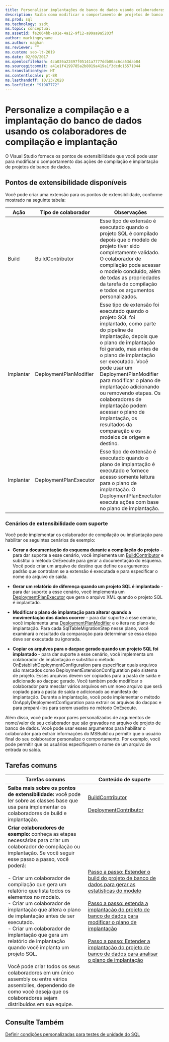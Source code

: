 ```yaml
---
title: Personalizar implantações de banco de dados usando colaboradores de implantação
description: Saiba como modificar o comportamento de projetos de banco de dados. Veja recursos em colaboradores de build e de implantação e confira exemplos de cenários em que eles são usados.
ms.prod: sql
ms.technology: ssdt
ms.topic: conceptual
ms.assetid: fe2064bb-e01e-4a12-9f12-a99aa9a5203f
author: markingmyname
ms.author: maghan
ms.reviewer: “”
ms.custom: seo-lt-2019
ms.date: 02/09/2017
ms.openlocfilehash: 4ca036a22497f05141a7777ddb00ac6ca53dab84
ms.sourcegitcommit: a41e1f4199785a2b8019a419a1f3dcdc15571044
ms.translationtype: HT
ms.contentlocale: pt-BR
ms.lasthandoff: 10/13/2020
ms.locfileid: "91987772"
---
```

# <a name="customize-database-build-and-deployment-by-using-build-and-deployment-contributors"></a>Personalize a compilação e a implantação do banco de dados usando os colaboradores de compilação e implantação

O Visual Studio fornece os pontos de extensibilidade que você pode usar para modificar o comportamento das ações de compilação e implantação de projetos de banco de dados.  
  
## <a name="available-extensibility-points"></a>Pontos de extensibilidade disponíveis  
Você pode criar uma extensão para os pontos de extensibilidade, conforme mostrado na seguinte tabela:  
  
|**Ação**|**Tipo de colaborador**|**Observações**|  
|--------------|------------------------|-------------|  
|Build|BuildContributor|Esse tipo de extensão é executado quando o projeto SQL é compilado depois que o modelo de projeto tiver sido completamente validado. O colaborador de compilação pode acessar o modelo concluído, além de todas as propriedades da tarefa de compilação e todos os argumentos personalizados.|  
|Implantar|DeploymentPlanModifier|Esse tipo de extensão foi executado quando o projeto SQL foi implantado, como parte do pipeline de implantação, depois que o plano de implantação foi gerado, mas antes de o plano de implantação ser executado. Você pode usar um DeploymentPlanModifier para modificar o plano de implantação adicionando ou removendo etapas. Os colaboradores de implantação podem acessar o plano de implantação, os resultados da comparação e os modelos de origem e destino.|  
|Implantar|DeploymentPlanExecutor|Esse tipo de extensão é executado quando o plano de implantação é executado e fornece acesso somente leitura para o plano de implantação. O DeploymentPlanExectutor executa ações com base no plano de implantação.|  
  
### <a name="supported-extensibility-scenarios"></a>Cenários de extensibilidade com suporte  
Você pode implementar os colaborador de compilação ou implantação para habilitar os seguintes cenários de exemplo:  
  
-   **Gerar a documentação do esquema durante a compilação do projeto** - para dar suporte a esse cenário, você implementa um [BuildContributor](/dotnet/api/microsoft.sqlserver.dac.deployment.buildcontributor) e substitui o método OnExecute para gerar a documentação do esquema. Você pode criar um arquivo de destino que define os argumentos padrão que controlam se a extensão é executada e para especificar o nome do arquivo de saída.  
  
-   **Gerar um relatório de diferença quando um projeto SQL é implantado** - para dar suporte a esse cenário, você implementa um [DeploymentPlanExecutor](/dotnet/api/microsoft.sqlserver.dac.deployment.deploymentplanexecutor) que gera o arquivo XML quando o projeto SQL é implantado.  
  
-   **Modificar o plano de implantação para alterar quando a movimentação dos dados ocorrer** - para dar suporte a esse cenário, você implementa uma [DeploymentPlanModifier](/dotnet/api/microsoft.sqlserver.dac.deployment.deploymentplanmodifier) e o itera no plano de implantação. Para cada SqlTableMigrationStep nesse plano, você examinará o resultado da comparação para determinar se essa etapa deve ser executada ou ignorada.  
  
-   **Copiar os arquivos para o dacpac gerado quando um projeto SQL foi implantado** - para dar suporte a esse cenário, você implementa um colaborador de implantação e substitui o método OnEstablishDeploymentConfiguration para especificar quais arquivos são marcados como DeploymentExtensionConfiguration pelo sistema de projeto. Esses arquivos devem ser copiados para a pasta de saída e adicionado ao dacpac gerado. Você também pode modificar o colaborador para mesclar vários arquivos em um novo arquivo que será copiado para a pasta de saída e adicionado ao manifesto de implantação. Durante a implantação, você pode implementar o método OnApplyDeploymentConfiguration para extrair os arquivos do dacpac e para prepará-los para serem usados no método OnExecute.  
  
Além disso, você pode expor pares personalizados de argumentos de nome/valor de seu colaborador que são gravados no arquivo de projeto de banco de dados. Você pode usar esses argumentos para habilitar o colaborador para extrair informações do MSBuild ou permitir que o usuário final do seu colaborador personalize o comportamento. Por exemplo, você pode permitir que os usuários especifiquem o nome de um arquivo de entrada ou saída.  
  
## <a name="common-tasks"></a>Tarefas comuns  
  
|**Tarefas comuns**|**Conteúdo de suporte**|  
|--------------------|--------------------------|  
|**Saiba mais sobre os pontos de extensibilidade:** você pode ler sobre as classes base que usa para implementar os colaboradores de build e implantação.|[BuildContributor](/dotnet/api/microsoft.sqlserver.dac.deployment.buildcontributor)<br /><br />[DeploymentContributor](/dotnet/api/microsoft.sqlserver.dac.deployment.deploymentcontributor)|  
|**Criar colaboradores de exemplo:** conheça as etapas necessárias para criar um colaborador de compilação ou implantação. Se você seguir esse passo a passo, você poderá:<br /><br />-   Criar um colaborador de compilação que gera um relatório que lista todos os elementos no modelo.<br />-   Criar um colaborador de implantação que altera o plano de implantação antes de ser executado.<br />-   Criar um colaborador de implantação que gera um relatório de implantação quando você implanta um projeto SQL.<br /><br />Você pode criar todos os seus colaboradores em um único assembly ou entre vários assemblies, dependendo de como você deseja que os colaboradores sejam distribuídos em sua equipe.|[Passo a passo: Estender o build do projeto de banco de dados para gerar as estatísticas do modelo](../ssdt/walkthrough-extend-database-project-build-to-generate-model-statistics.md)<br /><br />[Passo a passo: estenda a implantação do projeto de banco de dados para modificar o plano de implantação](../ssdt/walkthrough-extend-database-project-deployment-to-modify-the-deployment-plan.md)<br /><br />[Passo a passo: Estender a implantação do projeto de banco de dados para analisar o plano de implantação](../ssdt/walkthrough-extend-database-project-deployment-to-analyze-the-deployment-plan.md)|  
  
## <a name="see-also"></a>Consulte Também  
[Definir condições personalizadas para testes de unidade do SQL](/previous-versions/sql/sql-server-data-tools/jj860449(v=vs.103))  

